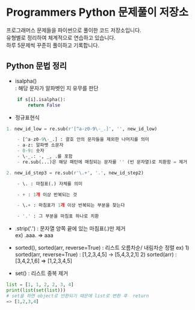 # Programmers Python 문제풀이 저장소

프로그래머스 문제들을 파이썬으로 풀이한 코드 저장소입니다.  
유형별로 정리하여 체계적으로 연습하고 있습니다.  
하루 5문제씩 꾸준히 풀이하고 기록합니다.

## Python 문법 정리
- isalpha()  
: 해당 문자가 알파벳인 지 유무를 판단

```python
    if s[i].isalpha():
        return False
```

- 정규표현식 
```python
1. new_id_low = re.sub(r'[^a-z0-9\-_.]', '', new_id_low)

    - [^a-z0-9\-_.] : 괄호 안의 문자들을 제외한 나머지를 의미
    - a-z: 알파벳 소문자
    - 0-9: 숫자
    - \-_.: -, _, .를 포함
    - re.sub(...)은 해당 패턴에 매칭되는 문자를 '' (빈 문자열)로 치환함 = 제거 
```

```python
2. new_id_step3 = re.sub(r'\.+', '.', new_id_step2)

    - \. : 마침표(.) 자체를 의미

    - + : 1개 이상 반복되는 것

    - \.+ : 마침표가 1개 이상 반복되는 부분을 찾는다

    - '.' : 그 부분을 마침표 하나로 치환
```

- .strip('.')
: 문자열 양쪽 끝에 있는 마침표(.)만 제거  
ex) .aaa. => aaa

- sorted(), sorted(arr, reverse=True)
: 리스트 오름차순/ 내림차순 정렬
ex) 1) sorted(arr, reverse=True) : [1,2,3,4,5] -> [5,4,3,2,1]
    2) sorted(arr) : [3,4,2,1,6] => [1,2,3,4,5]

- set()
: 리스트 중복 제거  

```python
list = [1, 1, 2, 2, 3, 4]
print(list(set(list)))
# set을 하면 object로 반환되기 때문에 list로 변환 후  return
=> [1,2,3,4]
```

